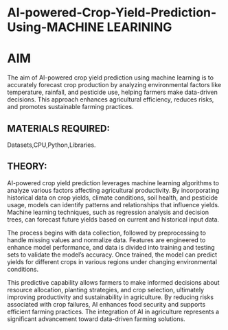 # AI-powered-Crop-Yield-Prediction-Using-MACHINE LEARINING

# AIM
The aim of AI-powered crop yield prediction using machine learning is to accurately forecast crop production by analyzing environmental factors like temperature, rainfall, and pesticide use, helping farmers make data-driven decisions. This approach enhances agricultural efficiency, reduces risks, and promotes sustainable farming practices.

## MATERIALS REQUIRED:
Datasets,CPU,Python,Libraries.

## THEORY:

AI-powered crop yield prediction leverages machine learning algorithms to analyze various factors affecting agricultural productivity. By incorporating historical data on crop yields, climate conditions, soil health, and pesticide usage, models can identify patterns and relationships that influence yields. Machine learning techniques, such as regression analysis and decision trees, can forecast future yields based on current and historical input data.

The process begins with data collection, followed by preprocessing to handle missing values and normalize data. Features are engineered to enhance model performance, and data is divided into training and testing sets to validate the model’s accuracy. Once trained, the model can predict yields for different crops in various regions under changing environmental conditions.

This predictive capability allows farmers to make informed decisions about resource allocation, planting strategies, and crop selection, ultimately improving productivity and sustainability in agriculture. By reducing risks associated with crop failures, AI enhances food security and supports efficient farming practices. The integration of AI in agriculture represents a significant advancement toward data-driven farming solutions.
